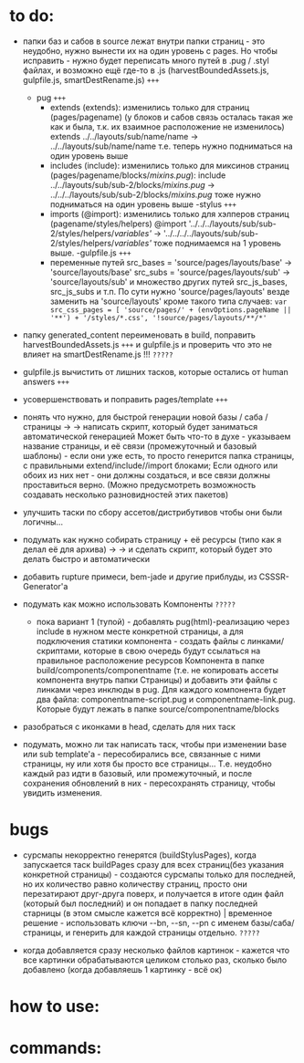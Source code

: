 # to do:

- папки баз и сабов в source лежат внутри папки страниц - это неудобно, нужно вынести их на один уровень с pages. Но чтобы исправить - нужно будет переписать много путей в .pug / .styl файлах, и возможно ещё где-то в .js (harvestBoundedAssets.js, gulpfile.js, smartDestRename.js)  `+++`
  - pug  `+++`
    - extends (extends):
        изменились только для страниц (pages/pagename)
          (у блоков и сабов связь осталась такая же как и была, т.к. их взаимное расположение не изменилось)
        extends ../../layouts/sub/name/name -> ../../layouts/sub/name/name
        т.е. теперь нужно подниматься на один уровень выше
    - includes (include):
        изменились только для миксинов страниц (pages/pagename/blocks/_mixins.pug_):
        include ../../layouts/sub/sub-2/blocks/_mixins.pug_ -> ../../../layouts/sub/sub-2/blocks/_mixins.pug_
        тоже нужно подниматься на один уровень выше
  -stylus  `+++`
    - imports (@import):
        изменились только для хэлперов страниц (pagename/styles/helpers)
        @import '../../../layouts/sub/sub-2/styles/helpers/_variables'_ -> '../../../../layouts/sub/sub-2/styles/helpers/_variables'_
        тоже поднимаемся на 1 уровень выше.
  -gulpfile.js  `+++`
    - переменные путей
        src_bases = 'source/pages/layouts/base' -> 'source/layouts/base'
        src_subs = 'source/pages/layouts/sub' -> 'source/layouts/sub'
        и множество других путей
        src_js_bases, src_js_subs и т.п.
        По сути нужно 'source/pages/layouts' везде заменить на 'source/layouts'
        кроме такого типа случаев:
          `var src_css_pages = [
              'source/pages/' + (envOptions.pageName || '**') + '/styles/*.css',
              '!source/pages/layouts/**/*' `


- папку generated_content переименовать в build, поправить harvestBoundedAssets.js  `+++`
  и gulpfile.js и проверить что это не влияет на smartDestRename.js !!!  `?????`

- gulpfile.js вычистить от лишних тасков, которые остались от human answers `+++`


- усовершенствовать и поправить pages/template `+++`

- понять что нужно, для быстрой генерации новой базы / саба / страницы ->
-> написать скрипт, который будет заниматься автоматической генерацией
      Может быть что-то в духе - указываем название страницы, и её связи
      (промежуточный и базовый шаблоны) - если они уже есть, то просто генерится
      папка страницы, с правильными extend/include//import блоками;
      Если одного или обоих из них нет - они должны создаться, и все связи должны
      проставиться верно.
      (Можно предусмотреть возможность создавать несколько разновидностей этих пакетов)


- улучшить таски по сбору ассетов/дистрибутивов чтобы они были логичны...

- подумать как нужно собирать страницу + её ресурсы (типо как я делал её для архива) ->
-> и сделать скрипт, который будет это делать быстро и автоматически


- добавить rupture примеси, bem-jade и другие приблуды, из CSSSR-Generator'а

- подумать как можно использовать Компоненты  `?????`
  - пока вариант 1 (тупой) - добавлять pug(html)-реализацию через include в
    нужном месте конкретной страницы, а для подключения статики компонента -
    создать файлы с линками/скриптами, которые в свою очередь будут ссылаться
    на правильное расположение ресурсов Компонента в папке build/components/componentname
    (т.е. не копировать ассеты компонента внутрь папки Страницы) и добавить эти файлы с
    линками через инклюды в pug. Для каждого компонента будет два файла:
    componentname-script.pug и componentname-link.pug. Которые будут лежать в
    папке source/componentname/blocks

- разобраться с иконками в head, сделать для них таск

- подумать, можно ли так написать таск, чтобы при изменении base или sub template'а -
  пересобирались все, связанные с ними страницы, ну или хотя бы просто все страницы...
  Т.е. неудобно каждый раз идти в базовый, или промежуточный, и после сохранения обновлений
  в них - пересохранять страницу, чтобы увидить изменения.


# bugs

  - сурсмапы некорректно генерятся (buildStylusPages), когда запускается таск buildPages сразу для всех страниц(без указания конкретной страницы) - создаются сурсмапы только для последней, но их количество равно количеству страниц, просто они перезатирают друг-друга поверх, и получается в итоге один файл (который был последний) и он попадает в папку последней старницы (в этом смысле кажется всё корректно) | временное решение - использовать ключи --bn, --sn, --pn с именем базы/саба/страницы, и генерить для каждой страницы отдельно.  `?????`

  - когда добавляется сразу несколько файлов картинок - кажется что все картинки
    обрабатываются целиком столько раз, сколько было добавлено (когда добавляешь
    1 картинку - всё ок)


# how to use:


# commands:
